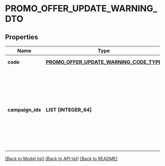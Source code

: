 # PROMO_OFFER_UPDATE_WARNING_DTO

## Properties
Name | Type | Description | Notes
------------ | ------------- | ------------- | -------------
**code** | [**PROMO_OFFER_UPDATE_WARNING_CODE_TYPE**](PromoOfferUpdateWarningCodeType.md) |  | [default to null]
**campaign_ids** | **LIST [INTEGER_64]** | Идентификаторы магазинов в кабинете, для которых получены предупреждения.  Не возвращается, если предупреждения действуют для всех магазинов в кабинете.  | [optional] [default to null]

[[Back to Model list]](../README.md#documentation-for-models) [[Back to API list]](../README.md#documentation-for-api-endpoints) [[Back to README]](../README.md)


